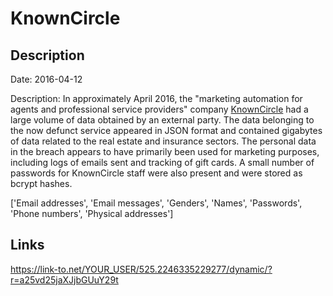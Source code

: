 # KnownCircle

## Description

Date: 2016-04-12

Description:
In approximately April 2016, the &quot;marketing automation for agents and professional service providers&quot; company <a href="https://web.archive.org/web/20171020171534/https://knowncircle.com/" target="_blank" rel="noopener">KnownCircle</a> had a large volume of data obtained by an external party. The data belonging to the now defunct service appeared in JSON format and contained gigabytes of data related to the real estate and insurance sectors. The personal data in the breach appears to have primarily been used for marketing purposes, including logs of emails sent and tracking of gift cards. A small number of passwords for KnownCircle staff were also present and were stored as bcrypt hashes.


['Email addresses', 'Email messages', 'Genders', 'Names', 'Passwords', 'Phone numbers', 'Physical addresses']

## Links

https://link-to.net/YOUR_USER/525.2246335229277/dynamic/?r=a25vd25jaXJjbGUuY29t